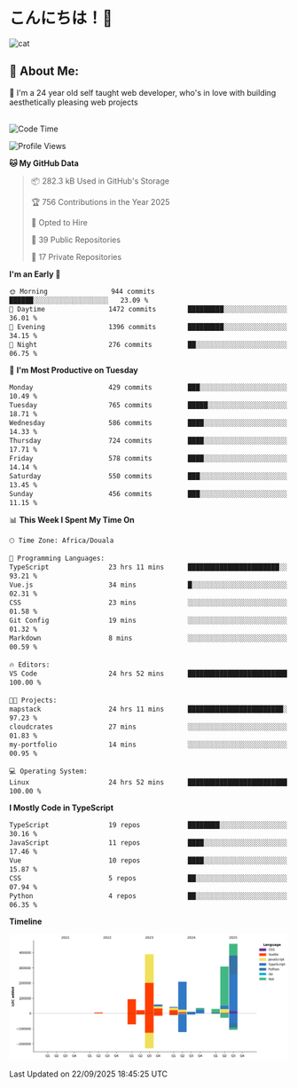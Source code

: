 

# こんにちは！🙂  
![cat](https://github.com/michaelnji/michaelnji/assets/73862378/606e99e9-2c18-4853-8722-991e4af8eae6)

## 💫 About Me:
🙂 I'm a 24 year old self taught web developer, who's in love with building aesthetically pleasing web projects <br><br>

<!--START_SECTION:waka-->
![Code Time](http://img.shields.io/badge/Code%20Time-1%2C424%20hrs%2031%20mins-blue)

![Profile Views](http://img.shields.io/badge/Profile%20Views-0-blue)

**🐱 My GitHub Data** 

> 📦 282.3 kB Used in GitHub's Storage 
 > 
> 🏆 756 Contributions in the Year 2025
 > 
> 💼 Opted to Hire
 > 
> 📜 39 Public Repositories 
 > 
> 🔑 17 Private Repositories 
 > 
**I'm an Early 🐤** 

```text
🌞 Morning                944 commits         ██████░░░░░░░░░░░░░░░░░░░   23.09 % 
🌆 Daytime                1472 commits        █████████░░░░░░░░░░░░░░░░   36.01 % 
🌃 Evening                1396 commits        █████████░░░░░░░░░░░░░░░░   34.15 % 
🌙 Night                  276 commits         ██░░░░░░░░░░░░░░░░░░░░░░░   06.75 % 
```
📅 **I'm Most Productive on Tuesday** 

```text
Monday                   429 commits         ███░░░░░░░░░░░░░░░░░░░░░░   10.49 % 
Tuesday                  765 commits         █████░░░░░░░░░░░░░░░░░░░░   18.71 % 
Wednesday                586 commits         ████░░░░░░░░░░░░░░░░░░░░░   14.33 % 
Thursday                 724 commits         ████░░░░░░░░░░░░░░░░░░░░░   17.71 % 
Friday                   578 commits         ████░░░░░░░░░░░░░░░░░░░░░   14.14 % 
Saturday                 550 commits         ███░░░░░░░░░░░░░░░░░░░░░░   13.45 % 
Sunday                   456 commits         ███░░░░░░░░░░░░░░░░░░░░░░   11.15 % 
```


📊 **This Week I Spent My Time On** 

```text
🕑︎ Time Zone: Africa/Douala

💬 Programming Languages: 
TypeScript               23 hrs 11 mins      ███████████████████████░░   93.21 % 
Vue.js                   34 mins             █░░░░░░░░░░░░░░░░░░░░░░░░   02.31 % 
CSS                      23 mins             ░░░░░░░░░░░░░░░░░░░░░░░░░   01.58 % 
Git Config               19 mins             ░░░░░░░░░░░░░░░░░░░░░░░░░   01.32 % 
Markdown                 8 mins              ░░░░░░░░░░░░░░░░░░░░░░░░░   00.59 % 

🔥 Editors: 
VS Code                  24 hrs 52 mins      █████████████████████████   100.00 % 

🐱‍💻 Projects: 
mapstack                 24 hrs 11 mins      ████████████████████████░   97.23 % 
cloudcrates              27 mins             ░░░░░░░░░░░░░░░░░░░░░░░░░   01.83 % 
my-portfolio             14 mins             ░░░░░░░░░░░░░░░░░░░░░░░░░   00.95 % 

💻 Operating System: 
Linux                    24 hrs 52 mins      █████████████████████████   100.00 % 
```

**I Mostly Code in TypeScript** 

```text
TypeScript               19 repos            ████████░░░░░░░░░░░░░░░░░   30.16 % 
JavaScript               11 repos            ████░░░░░░░░░░░░░░░░░░░░░   17.46 % 
Vue                      10 repos            ████░░░░░░░░░░░░░░░░░░░░░   15.87 % 
CSS                      5 repos             ██░░░░░░░░░░░░░░░░░░░░░░░   07.94 % 
Python                   4 repos             ██░░░░░░░░░░░░░░░░░░░░░░░   06.35 % 
```



**Timeline**

![Lines of Code chart](https://raw.githubusercontent.com/michaelnji/michaelnji/main/assets/bar_graph.png)


 Last Updated on 22/09/2025 18:45:25 UTC
<!--END_SECTION:waka-->
